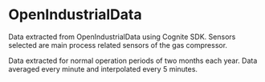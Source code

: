 # OpenIndustrialData

Data extracted from OpenIndustrialData using Cognite SDK. Sensors selected are main process related sensors of the gas compressor.

Data extracted for normal operation periods of two months each year. Data averaged every minute and interpolated every 5 minutes.

